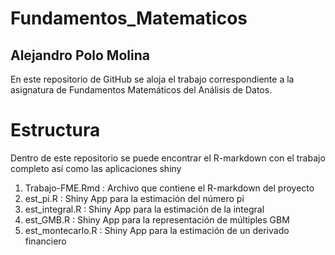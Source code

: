 # Fundamentos_Matematicos

## Alejandro Polo Molina

En este repositorio de GitHub se aloja el trabajo correspondiente a la asignatura de Fundamentos Matemáticos del Análisis de Datos. 


# Estructura

Dentro de este repositorio se puede encontrar el R-markdown con el trabajo completo así como las aplicaciones shiny


  1) Trabajo-FME.Rmd : Archivo que contiene el R-markdown del proyecto 
  2) est_pi.R : Shiny App para la estimación del número pi
  3) est_integral.R : Shiny App para la estimación de la integral
  4) est_GMB.R : Shiny App para la representación de múltiples GBM
  4) est_montecarlo.R : Shiny App para la estimación de un derivado financiero
